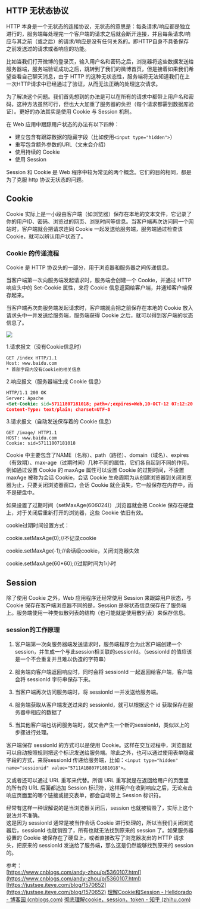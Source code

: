 ## HTTP 无状态协议

HTTP 本身是一个无状态的连接协议，无状态的意思是：每条请求/响应都是独立进行的，服务端每处理完一个客户端的请求之后就会断开连接，并且每条请求/响应与其之前（或之后）的请求/响应是没有任何关系的。即HTTP自身不具备保存之前发送过的请求或者响应的功能。

比如当我们打开微博的登录页，输入用户名和密码之后，浏览器将这些数据发送给服务器端，服务端验证成功之后，跳转到了我们的微博首页，但是接着如果我们希望查看自己聊天消息，由于 HTTP 的这种无状态性，服务端将无法知道我们在上一次HTTP请求中已经通过了验证，从而无法正确的处理这次请求。

为了解决这个问题。我们首先想到的办法是可以在所有的请求中都带上用户名和密码，这种方法虽然可行，但也大大加重了服务器的负担（每个请求都需到数据库验证）。更好的办法其实是使用 Cookie 与 Session 机制。

在 Web 应用中跟踪用户状态的办法有以下四种：

- 建立包含有跟踪数据的隐藏字段（比如使用`<input type="hidden">`）
- 重写包含额外参数的URL（文末会介绍）
- 使用持续的 Cookie
- 使用 Session

Session 和 Cookie 是 Web 程序中较为常见的两个概念。它们的目的相同，都是为了克服 http 协议无状态的问题。

## Cookie

Cookie 实际上是一小段由客户端（如浏览器）保存在本地的文本文件，它记录了你的用户ID、密码、浏览过的网页、浏览时间等信息。当客户端再次访问同一个网站时，客户端就会把请求连同 Cookie 一起发送给服务端，服务端通过检查该 Cookie，就可以辨认用户状态了。

### Cookie 的传递流程

Cookie 是 HTTP 协议头的一部分，用于浏览器和服务器之间传递信息。

当客户端第一次向服务端发起请求时，服务端会创建一个 Cookie，并通过 HTTP 响应头中的 Set-Cookie 属性，来将 Cookie 信息返回给客户端，并通知客户端保存起来。

当客户端再次向服务端发起请求时，客户端就会把之前保存在本地的 Cookie 放入请求头中一并发送给服务端，服务端获得 Cookie 之后，就可以得到客户端的状态信息了。

![](https://img2018.cnblogs.com/blog/662236/201901/662236-20190116163735373-1219268861.png)

1.请求报文（没有Cookie信息时）

```vbnet
GET /index HTTP/1.1
Host: www.baidu.com
* 首部字段内没有Cookie的相关信息
```

2.响应报文（服务器端生成 Cookie 信息）

```xml
HTTP/1.1 200 OK
Server: Apache
<Set-Cookie: sid=57111807181018; path=/;expires=Web,10-OCT-12 07:12:20 GMT>
Content-Type: text/plain; charset=UTF-8
```

3.请求报文（自动发送保存着的 Cookie 信息）

```vbnet
GET /image/ HTTP1.1
HOST: www.baidu.com
Cookie: sid=57111807181018
```

Cookie 中主要包含了NAME（名称）、path（路径）、domain（域名）、expires（有效期）、max-age（过期时间）几种不同的属性，它们各自起到不同的作用。例如通过设置 Cookie 的 maxAge 属性可以设置 Cookie 的过期时间，不设置 maxAge 被称为会话 Cookie，会话 Cookie 生命周期为从创建浏览器到关闭浏览器为止，只要关闭浏览器窗口，会话 Cookie 就会消失，它一般保存在内存中，而不是硬盘中。

如果设置了过期时间（setMaxAge(60*60*24)）,浏览器就会把 Cookie 保存在硬盘上，对于关闭后重新打开的浏览器，这些 Cookie 依旧有效。

cookie过期时间设置方式：

cookie.setMaxAge(0);//不记录cookie

cookie.setMaxAge(-1);//会话级cookie，关闭浏览器失效

cookie.setMaxAge(60*60);//过期时间为1小时

## Session

除了使用 Cookie 之外，Web 应用程序还经常使用 Session 来跟踪用户状态，与 Cookie 保存在客户端浏览器不同的是，Session 是将状态信息保存在了服务端上。服务端使用一种类似散列表的结构（也可能就是使用散列表）来保存信息。

### session的工作原理

1. 客户端第一次向服务器端发送请求时，服务端程序会为此客户端创建一个session，并生成一个与此session相关联的sessionId。（sessionId 的值应该是一个不会重复并且难以伪造的字符串）
    
2. 服务端向客户端返回响应时，同时会将 sessionId 一起返回给客户端，客户端会将 sessionId 字符串保存下来。
    
3. 当客户端再次访问服务端时，将 sessionId 一并发送给服务端。
    
4. 服务端获取从客户端发送过来的 sessionId，就可以根据这个 id 获取保存在服务器中相应的数据了
    
5. 当其他客户端也访问服务端时，就又会产生一个新的sessionId，类似以上的步骤进行处理。
    

客户端保存 sessionId 的方式可以是使用 Cookie。这样在交互过程中，浏览器就可以自动按照规则把这个标识发送给服务端。除此之外，也可以通过使用表单隐藏字段的方式，来将sessionId 传递给服务端，比如：`<input type="hidden" name="sessionid" value="5711A1B807F18B1018">`。

又或者还可以通过 URL 重写来代替。所谓 URL 重写就是在返回给用户的页面里的所有的 URL 后面都追加 Session 标识符，这样用户在收到响应之后，无论点击响应页面里的哪个链接或提交表单，都会自动带上 Session 标识符。

经常有这样一种误解说的是当浏览器关闭后，session 也就被销毁了，实际上这个说法并不准确。  
这是因为 sessionId 通常是被当作会话 Cookie 进行处理的，所以当我们关闭浏览器后，sessionId 也就销毁了，所有也就无法找到原来的 session 了。如果服务器设置的 Cookie 被保存在了硬盘上，或者直接改写了浏览器发出的 HTTP 请求头，把原来的 sessionId 发送给了服务端，那么这是仍然能够找到原来的 session 的。

参考：  
[https://www.cnblogs.com/andy-zhou/p/5360107.html](https://www.cnblogs.com/andy-zhou/p/5360107.html)  
[https://justsee.iteye.com/blog/1570652](https://justsee.iteye.com/blog/1570652)
[理解Cookie和Session - Helldorado - 博客园 (cnblogs.com)](https://www.cnblogs.com/liyutian/p/10277817.html)
[彻底理解cookie，session，token - 知乎 (zhihu.com)](https://zhuanlan.zhihu.com/p/63061864)